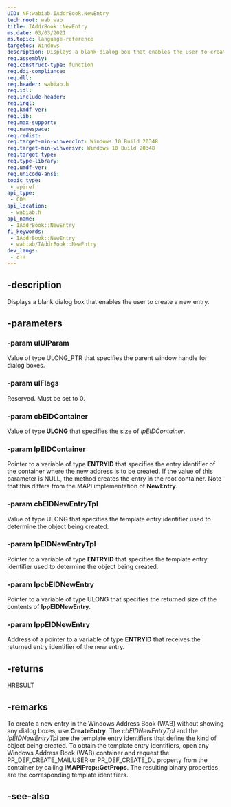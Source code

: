 ```yaml
---
UID: NF:wabiab.IAddrBook.NewEntry
tech.root: wab wab 
title: IAddrBook::NewEntry
ms.date: 03/03/2021
ms.topic: language-reference
targetos: Windows
description: Displays a blank dialog box that enables the user to create a new entry.
req.assembly: 
req.construct-type: function
req.ddi-compliance: 
req.dll: 
req.header: wabiab.h
req.idl: 
req.include-header: 
req.irql: 
req.kmdf-ver: 
req.lib: 
req.max-support: 
req.namespace: 
req.redist: 
req.target-min-winverclnt: Windows 10 Build 20348
req.target-min-winversvr: Windows 10 Build 20348
req.target-type: 
req.type-library: 
req.umdf-ver: 
req.unicode-ansi: 
topic_type:
 - apiref
api_type:
 - COM
api_location:
 - wabiab.h
api_name:
 - IAddrBook::NewEntry
f1_keywords:
 - IAddrBook::NewEntry
 - wabiab/IAddrBook::NewEntry
dev_langs:
 - c++
---
```


## -description

Displays a blank dialog box that enables the user to create a new entry.

## -parameters

### -param ulUIParam

Value of type ULONG_PTR that specifies the parent window handle for dialog boxes.

### -param ulFlags

Reserved. Must be set to 0.

### -param cbEIDContainer

Value of type **ULONG** that specifies the size of *lpEIDContainer*.

### -param lpEIDContainer

Pointer to a variable of type **ENTRYID** that specifies the entry identifier of the container where the new address is to be created.  If the value of this parameter is NULL, the method creates the entry in the root container. Note that this differs from the MAPI implementation of **NewEntry**.

### -param cbEIDNewEntryTpl

Value of type ULONG that specifies the template entry identifier used to determine the object being created.

### -param lpEIDNewEntryTpl

Pointer to a variable of type **ENTRYID** that specifies the template entry identifier used to determine the object being created.

### -param lpcbEIDNewEntry

Pointer to a variable of type ULONG that specifies the returned size of the contents of **lppEIDNewEntry**.

### -param lppEIDNewEntry

Address of a pointer to a variable of type **ENTRYID** that receives the returned entry identifier of the new entry.

## -returns

HRESULT

## -remarks

To create a new entry in the Windows Address Book (WAB) without showing any dialog boxes, use **CreateEntry**. The *cbEIDNewEntryTpl* and the *lpEIDNewEntryTpl* are the template entry identifiers that define the kind of object being created. To obtain the template entry identifiers, open any Windows Address Book (WAB) container and request the PR_DEF_CREATE_MAILUSER or PR_DEF_CREATE_DL property from the container by calling **IMAPIProp::GetProps**. The resulting binary properties are the corresponding template identifiers.

## -see-also


